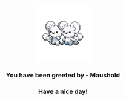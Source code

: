 <p align="center">
            <img src="https://raw.githubusercontent.com/PokeAPI/sprites/master/sprites/pokemon/925.png" width="150" height="150">
          </p>
          <h3 align="center">You have been greeted by - <b>Maushold</b></h3>
          <h3 align="center">Have a nice day!</h3>
        